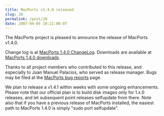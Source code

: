 ```yaml
---
title: MacPorts v1.4.0 released
slug: 20
permalink: /post/20
date: 2007-04-05 10:21:00-07
---
```


The MacPorts project is pleased to announce the release of MacPorts v1.4.0.

Change log is at [MacPorts 1.4.0 ChangeLog](https://trac.macports.org/browser/tags/release_1_4_0/base/ChangeLog).
Downloads are available at [MacPorts 1.4.0 downloads](https://trac.macports.org/browser/downloads/MacPorts-1.4.0).

Thanks to all project members who contributed to this release, and especially to Juan Manuel Palacios, who served as release manager. Bugs may be filed at the [MacPorts bug reports](https://www.macports.org/?page_id=8) page.

We plan to release a v1.4.1 within weeks with some ongoing enhancements. Please note that our official plan is to build disk images only for 1.x.0 releases, and let subsequent point releases selfupdate from there. Note also that if you have a previous release of MacPorts installed, the easiest path to MacPorts 1.4.0 is simply "sudo port selfupdate".
